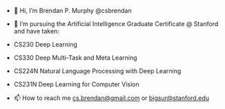 - 👋 Hi, I’m Brendan P. Murphy @csbrendan 
- 👀 I’m pursuing the Artificial Intelligence Graduate Certificate @ Stanford and have taken:
- CS230 Deep Learning
- CS330 Deep Multi-Task and Meta Learning
- CS224N Natural Language Processing with Deep Learning
- CS231N Deep Learning for Computer Vision

  
- 📫 How to reach me cs.brendan@gmail.com or bigsur@stanford.edu

<!---
csbrendan/csbrendan is a ✨ special ✨ repository because its `README.md` (this file) appears on your GitHub profile.
You can click the Preview link to take a look at your changes.
--->
